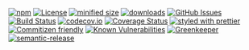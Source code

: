 [![npm](https://img.shields.io/npm/v/konsum-frontend-svelte.svg)](https://www.npmjs.com/package/konsum-frontend-svelte)
[![License](https://img.shields.io/badge/License-BSD%203--Clause-blue.svg)](https://opensource.org/licenses/BSD-3-Clause)
[![minified size](https://badgen.net/bundlephobia/min/konsum-frontend-svelte)](https://bundlephobia.com/result?p=konsum-frontend-svelte)
[![downloads](http://img.shields.io/npm/dm/konsum-frontend-svelte.svg?style=flat-square)](https://npmjs.org/package/konsum-frontend-svelte)
[![GitHub Issues](https://img.shields.io/github/issues/arlac77/konsum-frontend-svelte.svg?style=flat-square)](https://github.com/arlac77/konsum-frontend-svelte/issues)
[![Build Status](https://secure.travis-ci.org/arlac77/konsum-frontend-svelte.png)](http://travis-ci.org/arlac77/konsum-frontend-svelte)
[![codecov.io](http://codecov.io/github/arlac77/konsum-frontend-svelte/coverage.svg?branch=master)](http://codecov.io/github/arlac77/konsum-frontend-svelte?branch=master)
[![Coverage Status](https://coveralls.io/repos/arlac77/konsum-frontend-svelte/badge.svg)](https://coveralls.io/r/arlac77/konsum-frontend-svelte)
[![styled with prettier](https://img.shields.io/badge/styled_with-prettier-ff69b4.svg)](https://github.com/prettier/prettier)
[![Commitizen friendly](https://img.shields.io/badge/commitizen-friendly-brightgreen.svg)](http://commitizen.github.io/cz-cli/)
[![Known Vulnerabilities](https://snyk.io/test/github/arlac77/konsum-frontend-svelte/badge.svg)](https://snyk.io/test/github/arlac77/konsum-frontend-svelte)
[![Greenkeeper](https://badges.greenkeeper.io/arlac77/konsum-frontend-svelte.svg)](https://greenkeeper.io/)
[![semantic-release](https://img.shields.io/badge/%20%20%F0%9F%93%A6%F0%9F%9A%80-semantic--release-e10079.svg)](https://github.com/arlac77/konsum-frontend-svelte)
